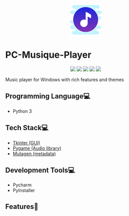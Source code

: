 <p align="center">
  <img src="https://github.com/reshmaharidhas/PC-Musique-Player/blob/main/logo.png" />
</p>

# PC-Musique-Player
<p align="center">
  <img src="https://api.visitorbadge.io/api/visitors?path=https%3A%2F%2Fgithub.com%2Freshmaharidhas%2FPC-Musique-Player&label=Visitors&labelColor=%23000000&countColor=%2300ff00&style=plastic&labelStyle=none" />
  <img src="https://img.shields.io/github/languages/top/reshmaharidhas/PC-Musique-Player?labelColor=%23000000&color=%230000FF" />
  <img src="https://img.shields.io/github/languages/code-size/reshmaharidhas/PC-Musique-Player?labelColor=%23000000&color=%230000FF" />
  <img src="https://img.shields.io/github/license/reshmaharidhas/PC-Musique-Player?labelColor=%23000000" />
  <img src="https://img.shields.io/github/created-at/reshmaharidhas/PC-Musique-Player?labelColor=%23000000" />
</p>
Music player for Windows with rich features and themes

## Programming Language💻
- Python 3

## Tech Stack💻 
- <a href="https://docs.python.org/3/library/tk.html">Tkinter (GUI)</a>
- <a href="https://www.pygame.org/news">Pygame (Audio library) </a>
- <a href="https://mutagen.readthedocs.io/en/latest/index.html">Mutagen (metadata)</a>

## Development Tools💻
- Pycharm
- PyInstaller

## Features🎯
